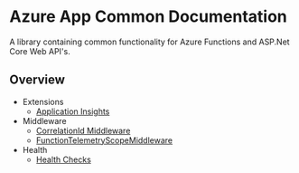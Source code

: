 # Azure App Common Documentation

A library containing common functionality for Azure Functions and ASP.Net Core Web API's.

## Overview

- Extensions
    - [Application Insights](extensions.md#application-insights)
- Middleware
    - [CorrelationId Middleware](correlationIdMiddleware.md)
    - [FunctionTelemetryScopeMiddleware](functionTelemetryScopeMiddleware.md)
- Health
    - [Health Checks](health-checks.md)
